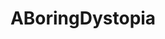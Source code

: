 ---
title: ABoringDystopia
crosslinks:
- autotldr
- LateStageCapitalism
- youtubefactsbot
- tmsbmeta
- mildlyinteresting
- u_imguralbumbot
- news
- Cyberpunk
- pcmasterrace
- xkcd
- nottheonion
- Frugal_Jerk
- iamverybadass
- HalfLife
- botpopularitybot
- engineering
- morbidquestions
- assholedesign
- PastAndPresentPics
- lfg
---
